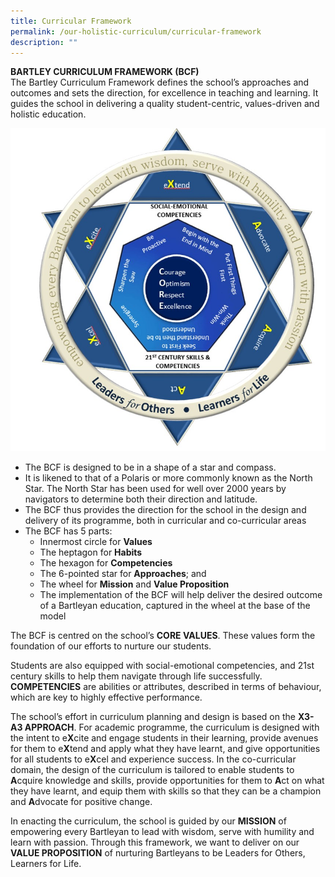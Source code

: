 ```yaml
---
title: Curricular Framework
permalink: /our-holistic-curriculum/curricular-framework
description: ""
---
```

**BARTLEY CURRICULUM FRAMEWORK (BCF)** <br>
The Bartley Curriculum Framework defines the school’s approaches and outcomes and sets the direction, for excellence in teaching and learning.  It guides the school in delivering a quality student-centric, values-driven and holistic education.

![](/images/Bartley%20Curricular%20Framework.jpg)

* The BCF is designed to be in a shape of a star and compass.
* It is likened to that of a Polaris or more commonly known as the North Star. The North Star has been used for well over 2000 years by navigators to determine both their direction and latitude.
* The BCF thus provides the direction for the school in the design and delivery of its programme, both in curricular and co-curricular areas
* The BCF has 5 parts: 
	* Innermost circle for **Values** 
	* The heptagon for **Habits**
	* The hexagon for **Competencies**
	* The 6-pointed star for **Approaches**; and
	* The wheel for **Mission** and **Value Proposition**
	* The implementation of the BCF will help deliver the desired outcome of a Bartleyan education, captured in the wheel at the base of the model

The BCF is centred on the school’s **CORE VALUES**.  These values form the foundation of our efforts to nurture our students.

Students are also equipped with social-emotional competencies, and 21st century skills to help them navigate through life successfully. **COMPETENCIES** are abilities or attributes, described in terms of behaviour, which are key to highly effective performance.

The school’s effort in curriculum planning and design is based on the **X3-A3 APPROACH**.  For academic programme, the curriculum is designed with the intent to e**X**cite and engage students in their learning, provide avenues for them to e**X**tend and apply what they have learnt, and give opportunities for all students to e**X**cel and experience success.  In the co-curricular domain, the design of the curriculum is tailored to enable students to **A**cquire knowledge and skills, provide opportunities for them to **A**ct on what they have learnt, and equip them with skills so that they can be a champion and **A**dvocate for positive change.

In enacting the curriculum, the school is guided by our **MISSION** of empowering every Bartleyan to lead with wisdom, serve with humility and learn with passion.  Through this framework, we want to deliver on our **VALUE PROPOSITION** of nurturing Bartleyans to be Leaders for Others, Learners for Life.